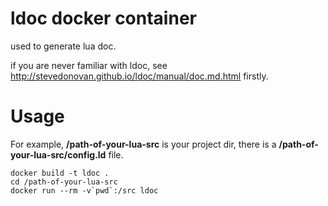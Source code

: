 # ldoc docker container
used to generate lua doc.

if you are never familiar with ldoc, see http://stevedonovan.github.io/ldoc/manual/doc.md.html firstly.

# Usage
For example, **/path-of-your-lua-src** is your project dir, there is a **/path-of-your-lua-src/config.ld** file.
    
    docker build -t ldoc .
    cd /path-of-your-lua-src
    docker run --rm -v`pwd`:/src ldoc
